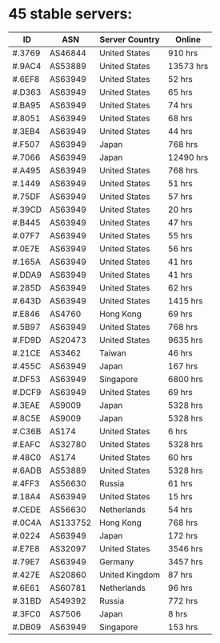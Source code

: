 # 45 stable servers:

| ID | ASN | Server Country | Online |
| ------ | ------ | ------ | ------ |
| #.3769 | AS46844 | United States | 910 hrs |
| #.9AC4 | AS53889 | United States | 13573 hrs |
| #.6EF8 | AS63949 | United States | 52 hrs |
| #.D363 | AS63949 | United States | 65 hrs |
| #.BA95 | AS63949 | United States | 74 hrs |
| #.8051 | AS63949 | United States | 68 hrs |
| #.3EB4 | AS63949 | United States | 44 hrs |
| #.F507 | AS63949 | Japan | 768 hrs |
| #.7066 | AS63949 | Japan | 12490 hrs |
| #.A495 | AS63949 | United States | 768 hrs |
| #.1449 | AS63949 | United States | 51 hrs |
| #.75DF | AS63949 | United States | 57 hrs |
| #.39CD | AS63949 | United States | 20 hrs |
| #.B445 | AS63949 | United States | 47 hrs |
| #.07F7 | AS63949 | United States | 55 hrs |
| #.0E7E | AS63949 | United States | 56 hrs |
| #.165A | AS63949 | United States | 41 hrs |
| #.DDA9 | AS63949 | United States | 41 hrs |
| #.285D | AS63949 | United States | 62 hrs |
| #.643D | AS63949 | United States | 1415 hrs |
| #.E846 | AS4760 | Hong Kong | 69 hrs |
| #.5B97 | AS63949 | United States | 768 hrs |
| #.FD9D | AS20473 | United States | 9635 hrs |
| #.21CE | AS3462 | Taiwan | 46 hrs |
| #.455C | AS63949 | Japan | 167 hrs |
| #.DF53 | AS63949 | Singapore | 6800 hrs |
| #.DCF9 | AS63949 | United States | 69 hrs |
| #.3EAE | AS9009 | Japan | 5328 hrs |
| #.8C5E | AS9009 | Japan | 5328 hrs |
| #.C36B | AS174 | United States | 6 hrs |
| #.EAFC | AS32780 | United States | 5328 hrs |
| #.48C0 | AS174 | United States | 60 hrs |
| #.6ADB | AS53889 | United States | 5328 hrs |
| #.4FF3 | AS56630 | Russia | 61 hrs |
| #.18A4 | AS63949 | United States | 15 hrs |
| #.CEDE | AS56630 | Netherlands | 54 hrs |
| #.0C4A | AS133752 | Hong Kong | 768 hrs |
| #.0224 | AS63949 | Japan | 172 hrs |
| #.E7E8 | AS32097 | United States | 3546 hrs |
| #.79E7 | AS63949 | Germany | 3457 hrs |
| #.427E | AS20860 | United Kingdom | 87 hrs |
| #.6E61 | AS60781 | Netherlands | 96 hrs |
| #.31BD | AS49392 | Russia | 772 hrs |
| #.3FC0 | AS7506 | Japan | 8 hrs |
| #.DB09 | AS63949 | Singapore | 153 hrs |

